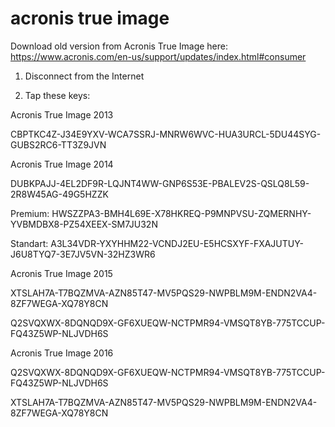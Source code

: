 # acronis true image

Download old version from Acronis True Image here: 
https://www.acronis.com/en-us/support/updates/index.html#consumer

1. Disconnect from the Internet

2. Tap these keys:

Acronis True Image 2013

CBPTKC4Z-J34E9YXV-WCA7SSRJ-MNRW6WVC-HUA3URCL-5DU44SYG-GUBS2RC6-TT3Z9JVN

Acronis True Image 2014

DUBKPAJJ-4EL2DF9R-LQJNT4WW-GNP6S53E-PBALEV2S-QSLQ8L59-2R8W45AG-49G5HZZK

Premium:
HWSZZPA3-BMH4L69E-X78HKREQ-P9MNPVSU-ZQMERNHY-YVBMDBX8-PZ54XEEX-SM7JU32N

Standart:
A3L34VDR-YXYHHM22-VCNDJ2EU-E5HCSXYF-FXAJUTUY-J6U8TYQ7-3E7JV5VN-32HZ3WR6

Acronis True Image 2015

XTSLAH7A-T7BQZMVA-AZN85T47-MV5PQS29-NWPBLM9M-ENDN2VA4-8ZF7WEGA-XQ78Y8CN

Q2SVQXWX-8DQNQD9X-GF6XUEQW-NCTPMR94-VMSQT8YB-775TCCUP-FQ43Z5WP-NLJVDH6S

Acronis True Image 2016

Q2SVQXWX-8DQNQD9X-GF6XUEQW-NCTPMR94-VMSQT8YB-775TCCUP-FQ43Z5WP-NLJVDH6S

XTSLAH7A-T7BQZMVA-AZN85T47-MV5PQS29-NWPBLM9M-ENDN2VA4-8ZF7WEGA-XQ78Y8CN
